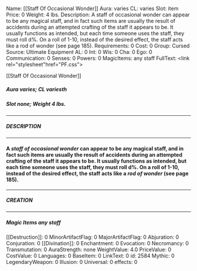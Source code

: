 Name: [[Staff Of Occasional Wonder]]
Aura: varies
CL: varies
Slot: item
Price: 0
Weight: 4 lbs.
Description: A staff of occasional wonder can appear to be any magical staff, and in fact such items are usually the result of accidents during an attempted crafting of the staff it appears to be. It usually functions as intended, but each time someone uses the staff, they must roll d%. On a roll of 1-10, instead of the desired effect, the staff acts like a rod of wonder (see page 185).
Requirements: 0
Cost: 0
Group: Cursed
Source: Ultimate Equipment
AL: 0
Int: 0
Wis: 0
Cha: 0
Ego: 0
Communication: 0
Senses: 0
Powers: 0
MagicItems: any staff
FullText: <link rel="stylesheet"href="PF.css"><div class="heading"><p class="alignleft">[[Staff Of Occasional Wonder]]</p><div style="clear: both;"></div></div><div><h5><b>Aura </b>varies; <b>CL </b>variesth</h5><h5><b>Slot </b>none; <b>Weight </b>4 lbs.</h5></div><hr/><div><h5><b>DESCRIPTION</b></h5></div><hr/><div><h4><p>A <i>staff of occasional wonder</i> can appear to be any magical staff, and in fact such items are usually the result of accidents during an attempted crafting of the staff it appears to be. It usually functions as intended, but each time someone uses the staff, they must roll d%. On a roll of 1-10, instead of the desired effect, the staff acts like a <i>rod of wonder</i> (see page 185).</p></h4></div><hr/><div><h5><b>CREATION</b></h5></div><hr/><div><h5><b>Magic Items </b>any staff</h5></div>
[[Destruction]]: 0
MinorArtifactFlag: 0
MajorArtifactFlag: 0
Abjuration: 0
Conjuration: 0
[[Divination]]: 0
Enchantment: 0
Evocation: 0
Necromancy: 0
Transmutation: 0
AuraStrength: none
WeightValue: 4.0
PriceValue: 0
CostValue: 0
Languages: 0
BaseItem: 0
LinkText: 0
id: 2584
Mythic: 0
LegendaryWeapon: 0
Illusion: 0
Universal: 0
effects: 0

